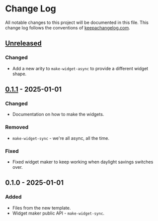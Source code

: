 # Change Log
All notable changes to this project will be documented in this file. This change log follows the conventions of [keepachangelog.com](http://keepachangelog.com/).

## [Unreleased]
### Changed
- Add a new arity to `make-widget-async` to provide a different widget shape.

## [0.1.1] - 2025-01-01
### Changed
- Documentation on how to make the widgets.

### Removed
- `make-widget-sync` - we're all async, all the time.

### Fixed
- Fixed widget maker to keep working when daylight savings switches over.

## 0.1.0 - 2025-01-01
### Added
- Files from the new template.
- Widget maker public API - `make-widget-sync`.

[Unreleased]: https://github.com/benjaminbinford/day24/compare/0.1.1...HEAD
[0.1.1]: https://github.com/benjaminbinford/day24/compare/0.1.0...0.1.1
